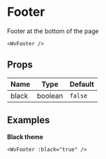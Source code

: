 <script setup>
  import WvFooter from '@wevisdemo/ui/components/footer.vue'
</script>

# Footer

Footer at the bottom of the page

<ClientOnly>
  <WvFooter />
</ClientOnly>

```vue
<WvFooter />
```

## Props

| Name  | Type    | Default |
| ----- | ------- | ------- |
| black | boolean | `false` |

## Examples

**Black theme**

<ClientOnly>
  <WvFooter :black="true" />
</ClientOnly>

```vue
<WvFooter :black="true" />
```
